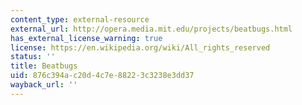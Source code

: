 ```yaml
---
content_type: external-resource
external_url: http://opera.media.mit.edu/projects/beatbugs.html
has_external_license_warning: true
license: https://en.wikipedia.org/wiki/All_rights_reserved
status: ''
title: Beatbugs
uid: 876c394a-c20d-4c7e-8822-3c3238e3dd37
wayback_url: ''
---
```

